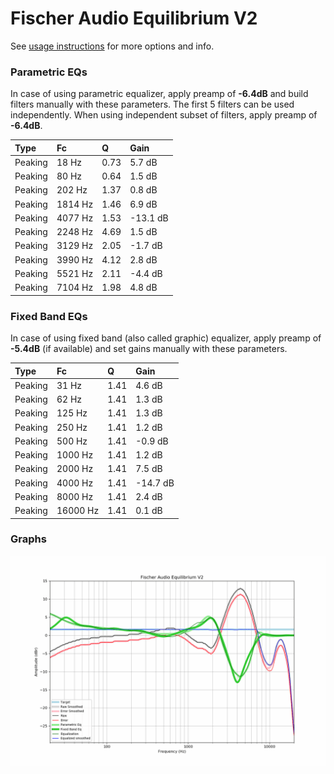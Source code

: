 # Fischer Audio Equilibrium V2
See [usage instructions](https://github.com/jaakkopasanen/AutoEq#usage) for more options and info.

### Parametric EQs
In case of using parametric equalizer, apply preamp of **-6.4dB** and build filters manually
with these parameters. The first 5 filters can be used independently.
When using independent subset of filters, apply preamp of **-6.4dB**.

| Type    | Fc      |    Q | Gain     |
|:--------|:--------|:-----|:---------|
| Peaking | 18 Hz   | 0.73 | 5.7 dB   |
| Peaking | 80 Hz   | 0.64 | 1.5 dB   |
| Peaking | 202 Hz  | 1.37 | 0.8 dB   |
| Peaking | 1814 Hz | 1.46 | 6.9 dB   |
| Peaking | 4077 Hz | 1.53 | -13.1 dB |
| Peaking | 2248 Hz | 4.69 | 1.5 dB   |
| Peaking | 3129 Hz | 2.05 | -1.7 dB  |
| Peaking | 3990 Hz | 4.12 | 2.8 dB   |
| Peaking | 5521 Hz | 2.11 | -4.4 dB  |
| Peaking | 7104 Hz | 1.98 | 4.8 dB   |

### Fixed Band EQs
In case of using fixed band (also called graphic) equalizer, apply preamp of **-5.4dB**
(if available) and set gains manually with these parameters.

| Type    | Fc       |    Q | Gain     |
|:--------|:---------|:-----|:---------|
| Peaking | 31 Hz    | 1.41 | 4.6 dB   |
| Peaking | 62 Hz    | 1.41 | 1.3 dB   |
| Peaking | 125 Hz   | 1.41 | 1.3 dB   |
| Peaking | 250 Hz   | 1.41 | 1.2 dB   |
| Peaking | 500 Hz   | 1.41 | -0.9 dB  |
| Peaking | 1000 Hz  | 1.41 | 1.2 dB   |
| Peaking | 2000 Hz  | 1.41 | 7.5 dB   |
| Peaking | 4000 Hz  | 1.41 | -14.7 dB |
| Peaking | 8000 Hz  | 1.41 | 2.4 dB   |
| Peaking | 16000 Hz | 1.41 | 0.1 dB   |

### Graphs
![](./Fischer%20Audio%20Equilibrium%20V2.png)